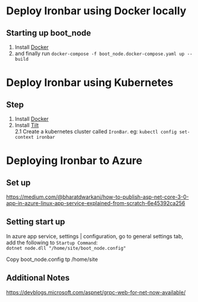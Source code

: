 # Deploy Ironbar using Docker locally

## Starting up boot_node  

1. Install [Docker](https://www.docker.com/products/docker-desktop/)  
2. and finally run `docker-compose -f boot_node.docker-compose.yaml up --build`  

# Deploy Ironbar using Kubernetes

## Step
1. Install [Docker](https://www.docker.com/products/docker-desktop/)  
2. Install [Tilt](https://docs.tilt.dev/install.html)  
2.1 Create a kubernetes cluster called `IronBar`.  eg: `kubectl config set-context ironbar`



# Deploying Ironbar to Azure

## Set up
https://medium.com/@bharatdwarkani/how-to-publish-asp-net-core-3-0-app-in-azure-linux-app-service-explained-from-scratch-6e45392ca256

## Setting start up
In azure app service, settings | configuration, go to general settings tab, add the following to `Startup Command`:  
`dotnet node.dll "/home/site/boot_node.config"`
 
Copy boot_node.config tp /home/site 
 
## Additional Notes
https://devblogs.microsoft.com/aspnet/grpc-web-for-net-now-available/


